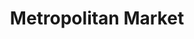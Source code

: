 ---
title: "Metropolitan Market"
url: /seattle/metropolitan-market-34th-avenue-west/
shop: supermarket
---